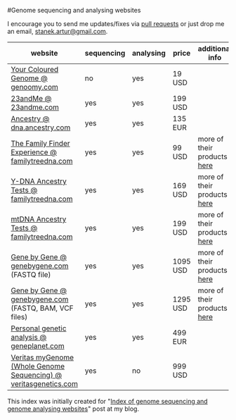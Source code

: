 #Genome sequencing and analysing websites

I encourage you to send me updates/fixes via [pull requests](https://help.github.com/articles/using-pull-requests/) or just drop me an email, [stanek.artur@gmail.com](mailto:stanek.artur@gmail.com).

| website | sequencing | analysing | price | additional info |
| --- | --- | --- | --- | --- |
| [Your Coloured Genome @ genoomy.com](https://genoomy.com/navbar/howitworks/) | no | yes | 19 USD | |
| [23andMe @ 23andme.com](https://www.23andme.com/) | yes | yes | 199 USD | |
| [Ancestry @ dna.ancestry.com](http://dna.ancestry.com/) | yes | yes | 135 EUR | |
| [The  Family Finder Experience @ familytreedna.com](https://www.familytreedna.com/family-finder-compare.aspx) | yes | yes | 99 USD | more of their products [here](https://www.familytreedna.com/products.aspx?ty=1335&utm_source=learningcenter&utm_medium=banner&utm_term=ff-mtfull&utm_campaign=mtfull#/SelectAProduct) |
| [Y-DNA Ancestry Tests @ familytreedna.com](https://www.familytreedna.com/y-dna-compare.aspx) | yes | yes | 169 USD | more of their products [here](https://www.familytreedna.com/products.aspx?ty=1335&utm_source=learningcenter&utm_medium=banner&utm_term=ff-mtfull&utm_campaign=mtfull#/SelectAProduct) |
| [mtDNA Ancestry Tests @ familytreedna.com](https://www.familytreedna.com/mt-dna-compare.aspx) | yes | yes | 199 USD | more of their products [here](https://www.familytreedna.com/products.aspx?ty=1335&utm_source=learningcenter&utm_medium=banner&utm_term=ff-mtfull&utm_campaign=mtfull#/SelectAProduct) |
| [Gene by Gene @ genebygene.com](https://www.genebygene.com) (FASTQ file) | yes | yes | 1095 USD | more of their products [here](https://www.genebygene.com/pages/research?goto=exome-sequencing) |
| [Gene by Gene @ genebygene.com](https://www.genebygene.com) (FASTQ, BAM, VCF files) | yes | yes | 1295 USD | more of their products [here](https://www.genebygene.com/pages/research?goto=exome-sequencing) |
| [Personal genetic analysis @ geneplanet.com](http://www.geneplanet.com/personal-genetic-analysis.html) | yes | yes | 499 EUR | |
| [Veritas myGenome (Whole Genome Sequencing) @ veritasgenetics.com](https://www.veritasgenetics.com/mygenome#sec-2) | yes | no | 999 USD | |

This index was initially created for "[Index of genome sequencing and genome analysing websites](http://scalaakka.blogspot.com/2016/05/index-of-genome-sequencing-and-genome.html)" post at my blog.
